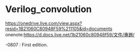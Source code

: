 # Verilog_convolution

https://onedrive.live.com/view.aspx?resid=1B21060C80948F59%211105&id=documents
onenote:https://d.docs.live.net/1b21060c80948f59/文件/專題/

-0807 : First edition.
